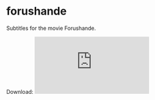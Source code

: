 # forushande
Subtitles for the movie Forushande.

Download: ![here](https://raw.githubusercontent.com/foroushande/forushande/master/Forushande%201080p.srt)
